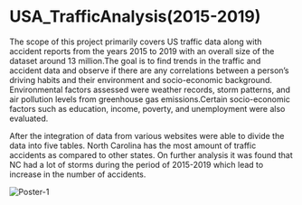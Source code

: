 # USA_TrafficAnalysis(2015-2019)
The scope of this project primarily covers US traffic data along with accident reports from the years 2015 to 2019 with an overall size of the dataset around 13 million.The  goal is to find trends in the traffic and accident data and observe if there are any correlations between a person’s driving habits and their environment and socio-economic background. Environmental factors assessed were weather records, storm patterns, and air pollution levels from greenhouse gas emissions.Certain socio-economic factors such as education, income, poverty, and unemployment were also evaluated.

After the integration of data from various websites were able to divide the data into five tables. North Carolina has the most amount of traffic accidents as compared to other states. On further analysis it was found that NC had a lot of storms during the period of 2015-2019 which lead to increase in the number of accidents.


<img>![Poster-1](https://user-images.githubusercontent.com/27828691/126054513-16500377-647b-433c-bddd-f11488bf5dd3.jpg)</img>

